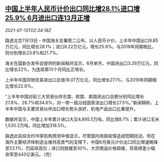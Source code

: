 <!--1626145264000-->
[中国上半年人民币计价出口同比增28.1%进口增25.9% 6月进出口连13月正增](https://cn.reuters.com/article/china-1h-trade-export-import-0713-idCNKBS2EJ05R)
------

<div><i>2021-07-13T02:34:18Z</i></div><p>路透北京7月13日 - 中国海关总署周二公布，以人民币计价，上半年中国出口9.85万亿元，同比增长28.1%；进口8.22万亿元，增长25.9%。与2019年同期相比，则分别增长23.8%和21.7%。</p><p>海关在国新办发布会提供的新闻稿并显示，6月单月，中国进出口3.29万亿元，同比增长22%，为连续第13个月同比正增长。</p><p>上半年中国货物贸易进出口总值18.07万亿元，同比增长27.1%，与2019年同期相比增长22.8%。</p><p>“上半年中国对前三大贸易伙伴东盟、欧盟、美国进出口总额分别同比增长27.8%、26.7%和34.6%，对一带一路沿线国家进出口增长27.5%。”新闻稿称，上半年中国与主要贸易伙伴出口增长势头良好，机电产品出口比重提升。</p><p>数据并显示，中国上半年累计进口大豆4,895.5万吨，同比增8.7%；累计进口玉米1,530.2万吨，同比增加318.5%。</p><p>路透此前综合约16家机构预测中值显示，尽管国内局部疫情造成短期扰动，但在海外主要经济体制造业维持高景气的支撑下，中国6月美元计价出口同比增速略降至23.1%，仍延续高位；进口则放缓至30%，大宗商品价格趋缓，贸易顺差小幅收窄至442亿美元。（完）</p>

